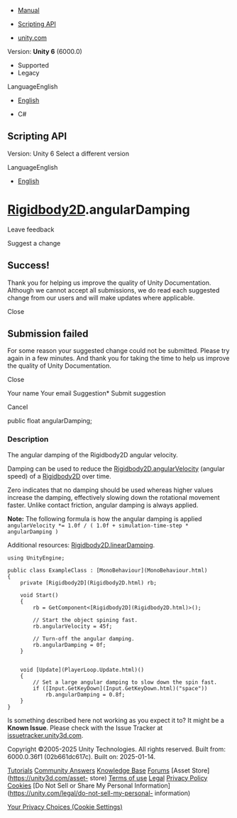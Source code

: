 [ ]()

  * [Manual](../Manual/index.html)
  * [Scripting API](../ScriptReference/index.html)

  * [unity.com](https://unity.com/)

Version: **Unity 6** (6000.0)

  * Supported
  * Legacy

LanguageEnglish

  * [English]()

  * C#

[ ](https://docs.unity3d.com)

## Scripting API

Version: Unity 6 Select a different version

LanguageEnglish

  * [English]()

#  [Rigidbody2D](Rigidbody2D.html).angularDamping

Leave feedback

Suggest a change

## Success!

Thank you for helping us improve the quality of Unity Documentation. Although
we cannot accept all submissions, we do read each suggested change from our
users and will make updates where applicable.

Close

## Submission failed

For some reason your suggested change could not be submitted. Please <a>try
again</a> in a few minutes. And thank you for taking the time to help us
improve the quality of Unity Documentation.

Close

Your name Your email Suggestion* Submit suggestion

Cancel

[ ]()

public float angularDamping;

### Description

The angular damping of the Rigidbody2D angular velocity.

Damping can be used to reduce the
[Rigidbody2D.angularVelocity](Rigidbody2D-angularVelocity.html) (angular
speed) of a [Rigidbody2D](Rigidbody2D.html) over time.  
  
Zero indicates that no damping should be used whereas higher values increase
the damping, effectively slowing down the rotational movement faster. Unlike
contact friction, angular damping is always applied.  
  
**Note:** The following formula is how the angular damping is applied
`angularVelocity *= 1.0f / ( 1.0f + simulation-time-step * angularDamping )`  
  
Additional resources:
[Rigidbody2D.linearDamping](Rigidbody2D-linearDamping.html).

    
    
    using UnityEngine;  
      
    public class ExampleClass : [MonoBehaviour](MonoBehaviour.html)
    {
        private [Rigidbody2D](Rigidbody2D.html) rb;  
      
        void Start()
        {
            rb = GetComponent<[Rigidbody2D](Rigidbody2D.html)>();  
      
            // Start the object spining fast.
            rb.angularVelocity = 45f;  
      
            // Turn-off the angular damping.
            rb.angularDamping = 0f;
        }  
      
     
        void [Update](PlayerLoop.Update.html)()
        {
            // Set a large angular damping to slow down the spin fast.
            if ([Input.GetKeyDown](Input.GetKeyDown.html)("space"))
                rb.angularDamping = 0.8f;
        }
    }

Is something described here not working as you expect it to? It might be a
**Known Issue**. Please check with the Issue Tracker at
[issuetracker.unity3d.com](https://issuetracker.unity3d.com).

Copyright ©2005-2025 Unity Technologies. All rights reserved. Built from:
6000.0.36f1 (02b661dc617c). Built on: 2025-01-14.

[Tutorials](https://unity3d.com/learn) [Community
Answers](https://answers.unity3d.com) [Knowledge
Base](https://support.unity3d.com/hc/en-us)
[Forums](https://forum.unity3d.com) [Asset Store](https://unity3d.com/asset-
store) [Terms of use](https://docs.unity3d.com/Manual/TermsOfUse.html)
[Legal](https://unity.com/legal) [Privacy
Policy](https://unity.com/legal/privacy-policy)
[Cookies](https://unity.com/legal/cookie-policy) [Do Not Sell or Share My
Personal Information](https://unity.com/legal/do-not-sell-my-personal-
information)

[Your Privacy Choices (Cookie Settings)](javascript:void\(0\);)

